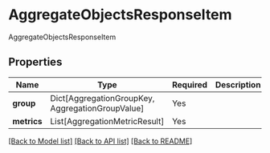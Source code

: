 # AggregateObjectsResponseItem

AggregateObjectsResponseItem

## Properties
| Name | Type | Required | Description |
| ------------ | ------------- | ------------- | ------------- |
**group** | Dict[AggregationGroupKey, AggregationGroupValue] | Yes |  |
**metrics** | List[AggregationMetricResult] | Yes |  |


[[Back to Model list]](../../../../README.md#models-v1-link) [[Back to API list]](../../../../README.md#apis-v1-link) [[Back to README]](../../../../README.md)

